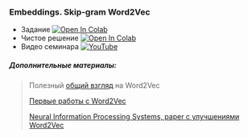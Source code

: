 ### Embeddings. Skip-gram Word2Vec

- Задание [![Open In Colab](https://colab.research.google.com/assets/colab-badge.svg)](https://colab.research.google.com/github/kirili4ik/iad-deep-learning/blob/master/2021/seminars/sem07/sem07_task.ipynb)
- Чистое решение [![Open In Colab](https://colab.research.google.com/assets/colab-badge.svg)](https://colab.research.google.com/github/kirili4ik/iad-deep-learning/blob/master/2021/seminars/sem07/sem07_solution.ipynb)
- Видео семинара [![YouTube](https://img.shields.io/badge/YouTube-FF0000?logo=youtube&logoColor=white)](https://www.youtube.com/watch?v=jWU41B46BLc)



##### Дополнительные материалы:
> Полезный [общий взгляд](http://mccormickml.com/2016/04/19/word2vec-tutorial-the-skip-gram-model/) на Word2Vec
>
> [Первые работы с Word2Vec](https://arxiv.org/pdf/1301.3781.pdf)
> 
> [Neural Information Processing Systems, paper с улучшениями Word2Vec](http://papers.nips.cc/paper/5021-distributed-representations-of-words-and-phrases-and-their-compositionality.pdf)
